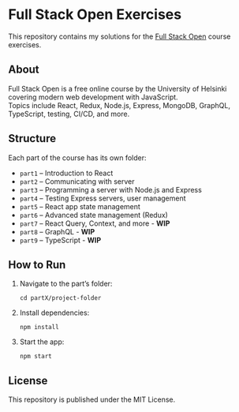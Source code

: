 # Full Stack Open Exercises

This repository contains my solutions for the [Full Stack Open](https://fullstackopen.com/en/) course exercises.

## About

Full Stack Open is a free online course by the University of Helsinki covering modern web development with JavaScript.  
Topics include React, Redux, Node.js, Express, MongoDB, GraphQL, TypeScript, testing, CI/CD, and more.

## Structure

Each part of the course has its own folder:

- `part1` – Introduction to React
- `part2` – Communicating with server
- `part3` – Programming a server with Node.js and Express
- `part4` – Testing Express servers, user management
- `part5` – React app state management
- `part6` – Advanced state management (Redux)
- `part7` – React Query, Context, and more - **WIP**
- `part8` – GraphQL - **WIP**
- `part9` – TypeScript - **WIP**

## How to Run

1. Navigate to the part’s folder:
   ```
   cd partX/project-folder
   ```
2. Install dependencies:
   ```
   npm install
   ```
3. Start the app:
   ```
   npm start
   ```

## License

This repository is published under the MIT License.
